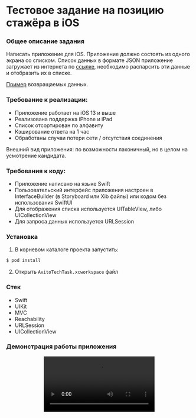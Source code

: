 # Тестовое задание на позицию стажёра в iOS

### Общее описание задания
Написать приложение для iOS. Приложение должно состоять из одного экрана со списком. Список данных в формате JSON приложение загружает из интернета по [ссылке](https://run.mocky.io/v3/1d1cb4ec-73db-4762-8c4b-0b8aa3cecd4c), необходимо распарсить эти данные и отобразить их в списке. 

[Пример](https://github.com/avito-tech/ios-trainee-problem-2021/blob/main/response_example.json) возвращаемых данных.

### Требование к реализации:
- Приложение работает на iOS 13 и выше
- Реализована поддержка iPhone и iPad
- Список отсортирован по алфавиту
- Кэширование ответа на 1 час
- Обработаны случаи потери сети / отсутствия соединения

Внешний вид приложения: по возможности лаконичный, но в целом на усмотрение кандидата.

### Требования к коду:
 - Приложение написано на языке Swift
 - Пользовательский интерфейс приложения настроен в InterfaceBuilder (в Storyboard или Xib файлы) или кодом без использования SwiftUI
 - Для отображения списка используется UITableView, либо UICollectionView
 - Для запроса данных используется URLSession

### Установка
1) В корневом каталоге проекта запустить:
```bash
$ pod install
```
2) Открыть `AvitoTechTask.xcworkspace` файл

### Стек
 - Swift
 - UIKit
 - MVС
 - Reachability
 - URLSession
 - UICollectionView

### Демонстрация работы приложения
<div align="center">
  <video src="https://user-images.githubusercontent.com/69767713/197899900-41c452e7-5835-49e7-a247-287e27cbf51f.mp4"/>
<div/>
